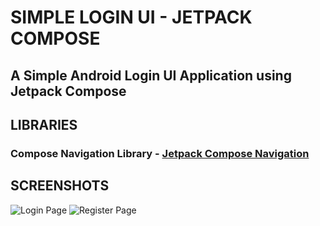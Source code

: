 # SIMPLE LOGIN UI - JETPACK COMPOSE
## A Simple Android Login UI Application using Jetpack Compose

## LIBRARIES

### Compose Navigation Library - [Jetpack Compose Navigation](https://developer.android.com/jetpack/compose/navigation)

## SCREENSHOTS
![Login Page](../../Cours%20kotlin/Immo-Prime_App-Dev-scott/screenshots/login.jpg)    ![Register Page](../../Cours%20kotlin/Immo-Prime_App-Dev-scott/screenshots/register.jpg)

